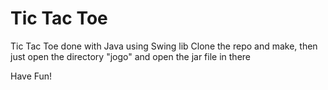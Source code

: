 # Tic Tac Toe 
Tic Tac Toe done with Java using Swing lib
Clone the repo and make, then just open the directory "jogo" and open the jar file in there 

Have Fun!
